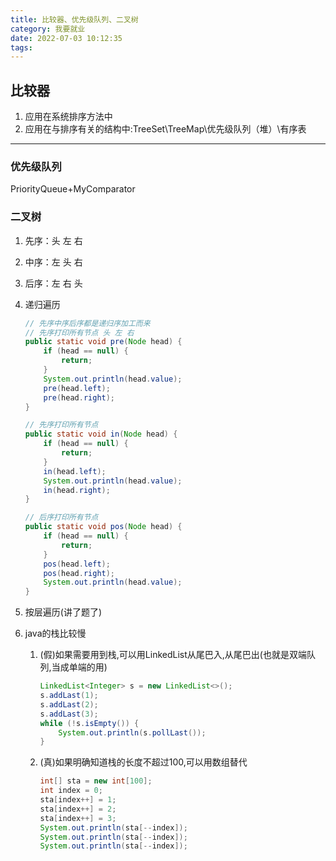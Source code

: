 ```yaml
---
title: 比较器、优先级队列、二叉树
category: 我要就业
date: 2022-07-03 10:12:35
tags:
---
```

## 比较器

1. 应用在系统排序方法中
2.  应用在与排序有关的结构中:TreeSet\TreeMap\优先级队列（堆）\有序表

---

### 优先级队列
PriorityQueue+MyComparator


### 二叉树

1. 先序：头 左 右
2. 中序：左 头 右
3. 后序：左 右 头
4. 递归遍历

   ```java
   // 先序中序后序都是递归序加工而来
   // 先序打印所有节点 头 左 右
   public static void pre(Node head) {
       if (head == null) {
           return;
       }
       System.out.println(head.value);
       pre(head.left);
       pre(head.right);
   }
   ```

   ```java
   // 先序打印所有节点
   public static void in(Node head) {
       if (head == null) {
           return;
       }
       in(head.left);
       System.out.println(head.value);
       in(head.right);
   }
   ```

   ```java
   // 后序打印所有节点
   public static void pos(Node head) {
       if (head == null) {
           return;
       }
       pos(head.left);
       pos(head.right);
       System.out.println(head.value);
   }
   ```

5. 按层遍历(讲了题了)
6. java的栈比较慢
   1. (假)如果需要用到栈,可以用LinkedList从尾巴入,从尾巴出(也就是双端队列,当成单端的用)
        ```java
        LinkedList<Integer> s = new LinkedList<>();
        s.addLast(1);
        s.addLast(2);
        s.addLast(3);
        while (!s.isEmpty()) {
            System.out.println(s.pollLast());
        }

        ```
   2. (真)如果明确知道栈的长度不超过100,可以用数组替代
        ```java
        int[] sta = new int[100];
        int index = 0;
        sta[index++] = 1;
        sta[index++] = 2;
        sta[index++] = 3;
        System.out.println(sta[--index]);
        System.out.println(sta[--index]);
        System.out.println(sta[--index]);
        ```